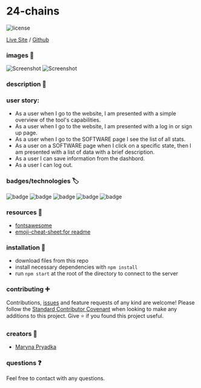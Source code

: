 # 24-chains

![license](https://img.shields.io/badge/MIT-License-brightgreen)

 [Live Site]() / [Github](https://github.com/MarynaPR/eco-data-stats)
### images :camera_flash:


![Screenshot](public/images/Screenshot-signup.png)
![Screenshot](public/images/Screenshot-profile.png)

### description :page_with_curl:



### user story:
- As a user when I go to the website, I am presented with a simple overview of the tool's capabilities.
- As a user when I go to the website, I am presented with a log in or sign up page. 
- As a user when I go to the SOFTWARE page I see the list of all stats.
- As a user on a SOFTWARE page when I click on a specific state, then I am presented with a list of data with a brief description.
- As a user I can save information from the dashbord.
- As a user I can log out. 


### badges/technologies :label: 

![badge](https://img.shields.io/badge/scss-brightgreen)   ![badge](https://img.shields.io/badge/Heroku-brightgreen)  ![badge](https://img.shields.io/badge/mySql2-brightgreen)  ![badge](https://img.shields.io/badge/dotEnv-brightgreen) ![badge](https://img.shields.io/badge/bcrypt-brightgreen) 

### resources :wrench: 

* [fontsawesome](https://fontawesome.com/)
* [emoji-cheat-sheet:for readme](https://github.com/ikatyang/emoji-cheat-sheet)

### installation :electric_plug:

* download files from this repo
* install necessary dependencies with `npm install`
* run `npm start` at the root of the directory to connect to the server
### contributing :heavy_plus_sign: 

Contributions, [issues](https://github.com/MarynaPR/24-chains/issues) and feature requests of any kind are welcome!   Please follow the [Standard Contributor Covenant](https://www.contributor-covenant.org/) when looking to make any additions to this project. 
Give :star: if you found this project useful. 

### creators :star2:

* [Maryna Pryadka](https://github.com/MarynaPR)

### questions :question: 
Feel free to contact with any questions.
